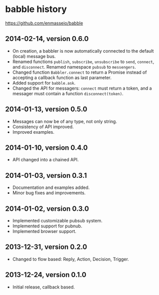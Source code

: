 # babble history
https://github.com/enmasseio/babble


## 2014-02-14, version 0.6.0

- On creation, a babbler is now automatically connected to the default (local) 
  message bus.
- Renamed functions `publish`, `subscribe`, `unsubscribe` to `send`, `connect`,
  and `disconnect`. Renamed namespace `pubsub` to `messengers`.
- Changed function `Babbler.connect` to return a Promise instead of accepting
  a callback function as last parameter.
- Added support for `babble.ask`.
- Changed the API for messagers: `connect` must return a token, and a messager
  must contain a function `disconnect(token)`.


## 2014-01-13, version 0.5.0

- Messages can now be of any type, not only string.
- Consistency of API improved.
- Improved examples.


## 2014-01-10, version 0.4.0

- API changed into a chained API.


## 2014-01-03, version 0.3.1

- Documentation and examples added.
- Minor bug fixes and improvements.


## 2014-01-02, version 0.3.0

- Implemented customizable pubsub system.
- Implemented support for pubnub.
- Implemented browser support.


## 2013-12-31, version 0.2.0

- Changed to flow based: Reply, Action, Decision, Trigger.


## 2013-12-24, version 0.1.0

- Initial release, callback based.